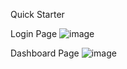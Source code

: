 Quick Starter

Login Page
![image](https://github.com/HusniArr/web-rental/assets/47378379/5966527c-2a14-4e9c-9862-6766d5b71da8)

Dashboard Page
![image](https://github.com/HusniArr/web-rental/assets/47378379/ecb81e65-a28f-478c-a894-3d719384c124)

